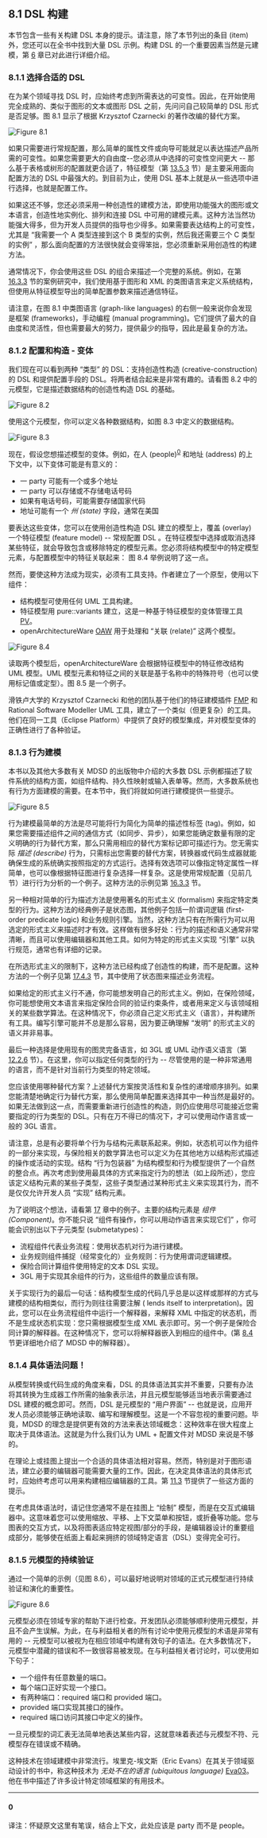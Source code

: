 ## 8.1 DSL 构建
本节包含一些有关构建 DSL 本身的提示。请注意，除了本节列出的条目 (item) 外，您还可以在全书中找到大量 DSL 示例。构建 DSL 的一个重要因素当然是元建模，第 [6](../ch6/0.md) 章已对此进行详细介绍。

### 8.1.1 选择合适的 DSL
在为某个领域寻找 DSL 时，应始终考虑到所需表达的可变性。因此，在开始使用完全成熟的、类似于图形的文本或图形 DSL 之前，先问问自己较简单的 DSL 形式是否足够。图 8.1 显示了根据 Krzysztof Czarnecki 的著作改编的替代方案。

![Figure 8.1](../img/f8.1.png)

如果只需要进行常规配置，那么简单的属性文件或向导可能就足以表达描述产品所需的可变性。如果您需要更大的自由度--您必须从中选择的可变性空间更大 -- 那么基于表格或树形的配置就更合适了，特征模型（第 [13.5.3](../ch13/5.md#1353-方法) 节）是主要采用面向配置方法的 DSL 中最强大的。到目前为止，使用 DSL 基本上就是从一些选项中进行选择，也就是配置工作。

如果这还不够，您还必须采用一种创造性的建模方法，即使用功能强大的图形或文本语言，创造性地实例化、排列和连接 DSL 中可用的建模元素。这种方法当然功能强大得多，但为开发人员提供的指导也少得多。如果需要表达结构上的可变性，尤其是 “我需要一个 A 类型连接到这个 B 类型的实例，然后我还需要三个 C 类型的实例” ，那么面向配置的方法很快就会变得笨拙，您必须重新采用创造性的构建方法。

通常情况下，你会使用这些 DSL 的组合来描述一个完整的系统。例如，在第 [16.3.3](../ch16/3.md#1633-系统的定义) 节的案例研究中，我们使用基于图形和 XML 的类图语言来定义系统结构，但使用从特征模型导出的简单配置参数来描述通信特征。

请注意，在图 8.1 中类图语言 (graph-like languages) 的右侧一般来说你会发现是框架 (frameworks)，手动编程 (manual programming)。它们提供了最大的自由度和灵活性，但也需要最大的努力，提供最少的指导，因此是最复杂的方法。

### 8.1.2 配置和构造 - 变体
我们现在可以看到两种 “类型” 的 DSL：支持创造性构造 (creative-construction) 的 DSL 和提供配置手段的 DSL。将两者结合起来是非常有趣的。请看图 8.2 中的元模型，它是描述数据结构的创造性构造 DSL 的基础。

![Figure 8.2](../img/f8.2.png)

使用这个元模型，你可以定义各种数据结构，如图 8.3 中定义的数据结构。

![Figure 8.3](../img/f8.3.png)

现在，假设您想描述模型的变体。例如，在人 (people)<sup>[0](#0)</sup> 和地址 (address) 的上下文中，以下变体可能是有意义的：

- 一 party 可能有一个或多个地址
- 一 party 可以存储或不存储电话号码
- 如果有电话号码，可能需要存储国家代码
- 地址可能有一个 *州 (state)* 字段，通常在美国

要表达这些变体，您可以在使用创造性构造 DSL 建立的模型上，覆盖 (overlay) 一个特征模型 (feature model) -- 常规配置 DSL 。在特征模型中选择或取消选择某些特征，就会导致包含或移除特定的模型元素。您必须将结构模型中的特定模型元素，与配置模型中的特征关联起来： 图 8.4 举例说明了这一点。

然而，要使这种方法成为现实，必须有工具支持。作者建立了一个原型，使用以下组件：

- 结构模型可使用任何 UML 工具构建。
- 特征模型用 pure::variants 建立，这是一种基于特征模型的变体管理工具 [PV](../ref.md#pv)。
- openArchitectureWare [OAW](../ref.md#oaw) 用于处理和 “关联 (relate)” 这两个模型。

![Figure 8.4](../img/f8.4.png)

读取两个模型后，openArchitectureWare 会根据特征模型中的特征修改结构 UML 模型。UML 模型元素和特征之间的关联是基于名称中的特殊符号（也可以使用标记值或定型）。图 8.5 是一个例子。

滑铁卢大学的 Krzysztof Czarnecki 和他的团队基于他们的特征建模插件 [FMP](../ref.md#fmp) 和 Rational Software Modeller UML 工具，建立了一个类似（但更复杂）的工具。他们在同一工具（Eclipse Platform）中提供了良好的模型集成，并对模型变体的正确性进行了各种验证。

### 8.1.3 行为建模
本书以及其他大多数有关 MDSD 的出版物中介绍的大多数 DSL 示例都描述了软件系统的结构方面，如组件结构、持久性映射或输入表单等。然而，大多数系统也有行为方面建模的需要。在本节中，我们将就如何进行建模提供一些提示。

![Figure 8.5](../img/f8.5.png)

行为建模最简单的方法是尽可能将行为简化为简单的描述性标签 (tag)。例如，如果您需要描述组件之间的通信方式（如同步、异步），如果您能确定数量有限的定义明确的行为替代方案，那么只需用相应的替代方案标记即可描述行为。您无需实际 *描述 (describe)* 行为，只需标出您需要的替代方案，转换器或代码生成器就能确保生成的系统确实按照指定的方式运行。选择有效选项可以像指定特定属性一样简单，也可以像根据特征图进行复杂选择一样复杂。这是使用常规配置（见前几节）进行行为分析的一个例子。这种方法的示例见第 [16.3.3](../ch16/3.md#1633-系统的定义) 节。

另一种相对简单的行为描述方法是使用著名的形式主义 (formalism) 来指定特定类型的行为。这种方法的经典例子是状态图，其他例子包括一阶谓词逻辑 (first-order predicate logic) 和业务规则引擎。当然，这种方法只有在所需行为可以用选定的形式主义来描述时才有效。这样做有很多好处：行为的描述和语义通常非常清晰，而且可以使用编辑器和其他工具。如何为特定的形式主义实现 “引擎” 以执行规范，通常也有详细的记录。

在所选形式主义的限制下，这种方法已经构成了创造性的构建，而不是配置。这种方法的一个例子见第 [17.4.3](../ch17/4.md#1743-基于-dsl-的编程模型) 节，其中使用了状态图来描述业务流程。

如果给定的形式主义行不通，你可能想发明自己的形式主义。例如，在保险领域，你可能想使用文本语言来指定保险合同的验证约束条件，或者用来定义与该领域相关的某些数学算法。在这种情况下，你必须自己定义形式主义（语言），并构建所有工具。编写引擎可能并不总是那么容易，因为要正确理解 “发明” 的形式主义的语义并非易事。

最后一种选择是使用现有的图灵完备语言，如 3GL 或 UML 动作语义语言（第 [12.2.6](../ch12/2.md#1226-动作语言) 节）。在这里，你可以指定任何类型的行为 -- 尽管使用的是一种非常通用的语言，而不是针对当前行为类型的特定领域。

您应该使用哪种替代方案？上述替代方案按灵活性和复杂性的递增顺序排列。如果您能清楚地确定行为替代方案，那么使用简单配置来选择其中一种当然是最好的。如果无法做到这一点，而需要重新进行创造性的构造，则仍应使用尽可能接近您需要指定的行为类型的 DSL。只有在万不得已的情况下，才可以使用动作语言或一般的 3GL 语言。

请注意，总是有必要将单个行为与结构元素联系起来。例如，状态机可以作为组件的一部分来实现，与保险相关的数学算法也可以定义为在其他地方以结构形式描述的操作或活动的实现。结构 “行为包装器” 为结构模型和行为模型提供了一个自然的整合点。再次考虑到使用最具体的方式来指定行为的想法（如上段所述），您应该定义结构元素的某些子类型，这些子类型通过某种形式主义来实现其行为，而不是仅仅允许开发人员 “实现” 结构元素。

为了说明这个想法，请看第 [17](../ch17/0.md) 章中的例子。主要的结构元素是 *组件 (Component)*。你不能只说 “组件有操作，你可以用动作语言来实现它们” ，你可能会识别出以下子元类型 (submetatypes)：

- 流程组件代表业务流程：使用状态机对行为进行建模。
- 业务规则组件捕捉（经常变化的）业务规则：行为使用谓词逻辑建模。
- 保险合同计算组件使用特定的文本 DSL 实现。
- 3GL 用于实现其余组件的行为，这些组件的数量应该有限。

关于实现行为的最后一句话：结构模型生成的代码几乎总是以这样或那样的方式与建模的结构相类似，而行为则往往需要注解 ( lends itself to interpretation)。因此，您可以在业务流程组件中运行一个解释器，来解释 XML 中指定的状态机，而不是生成状态机实现：您只需根据模型生成 XML 表示即可。另一个例子是保险合同计算的解释器。在这种情况下，您可以将解释器嵌入到相应的组件中。(第 [8.4](../ch8/4.md) 节更详细地介绍了 MDSD 中的解释器）。

### 8.1.4 具体语法问题！
从模型转换或代码生成的角度来看，DSL 的具体语法其实并不重要，只要有办法将其转换为生成器工作所需的抽象表示法，并且元模型能够适当地表示需要通过 DSL 建模的概念即可。然而，DSL 是元模型的 “用户界面” -- 也就是说，应用开发人员必须能够正确地读取、编写和理解模型。这是一个不容忽视的重要问题。毕竟，MDSD 的理念是提供更有效的方法来表达领域概念：这种效率在很大程度上取决于具体语法。这就是为什么我们认为 UML + 配置文件对 MDSD 来说是不够的。

在理论上或挂图上提出一个合适的具体语法相对容易。然而，特别是对于图形语法，建立必要的编辑器可能需要大量的工作。因此，在决定具体语法的具体形式时，应始终考虑可以用来构建相应编辑器的工具。第 [11.3](../ch11/3.md) 节提供了一些这方面的提示。

在考虑具体语法时，请记住您通常不是在挂图上 “绘制” 模型，而是在交互式编辑器中。这意味着您可以使用缩放、平移、上下文菜单和按钮，或折叠等功能。您与图表的交互方式，以及将图表适应特定视图/部分的手段，是编辑器设计的重要组成部分，能够使在纸面上看起来拥挤的领域特定语言（DSL）变得完全可行。

### 8.1.5 元模型的持续验证
通过一个简单的示例（见图 8.6），可以最好地说明对领域的正式元模型进行持续验证和演化的重要性。

![Figure 8.6](../img/f8.6.png)

元模型必须在领域专家的帮助下进行检查。开发团队必须能够顺利使用元模型，并且不会产生误解。为此，在与利益相关者的所有讨论中使用元模型的术语是非常有用的 -- 元模型可以被视为在相应领域中构建有效句子的语法。在大多数情况下，元模型中潜藏的错误和不一致很容易被发现。在与利益相关者讨论时，可以使用如下句子：

- 一个组件有任意数量的端口。
- 每个端口正好实现一个接口。
- 有两种端口：required 端口和 provided 端口。
- provided 端口实现其接口的操作。
- required 端口访问其接口中定义的操作。

一旦元模型的词汇表无法简单地表达某些内容，这就意味着表述与元模型不符、元模型存在错误或不精确。

这种技术在领域建模中非常流行。埃里克-埃文斯（Eric Evans）在其关于领域驱动设计的书中，称这种技术为 *无处不在的语言 (ubiquitous language)* [Eva03](../ref.md#eva03)。他在书中描述了许多设计特定领域框架的有用技术。

----
#### 0
译注：怀疑原文这里有笔误，结合上下文，此处应该是 party 而不是 people。
